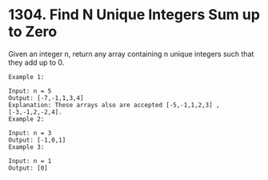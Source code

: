 # 1304. Find N Unique Integers Sum up to Zero
 
Given an integer n, return any array containing n unique integers such that they add up to 0.

```
Example 1:

Input: n = 5
Output: [-7,-1,1,3,4]
Explanation: These arrays also are accepted [-5,-1,1,2,3] , [-3,-1,2,-2,4].
Example 2:

Input: n = 3
Output: [-1,0,1]
Example 3:

Input: n = 1
Output: [0]
```
